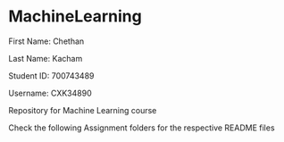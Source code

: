# MachineLearning
 First Name: Chethan
 
 Last Name: Kacham
 
 Student ID: 700743489
 
 Username: CXK34890

 Repository for Machine Learning course
 
 Check the following Assignment folders for the respective README files
 
 
